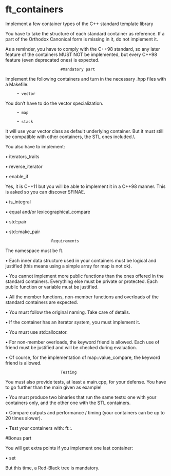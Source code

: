 # ft_containers
Implement a few container types of the C++ standard template library



You have to take the structure of each standard container as reference. If a part of the Orthodox Canonical form is missing in it, do not implement it.

As a reminder, you have to comply with the C++98 standard, so any later feature of the containers MUST NOT be implemented, but every C++98 feature (even deprecated ones) is expected.

							#Mandatory part

Implement the following containers and turn in the necessary <container>.hpp files with a Makefile:

         • vector

You don’t have to do the vector<bool> specialization.

         • map

         • stack

It will use your vector class as default underlying container. But it must still be compatible with other containers, the STL ones included.\


You also have to implement:

• iterators_traits

• reverse_iterator

• enable_if

Yes, it is C++11 but you will be able to implement it in a C++98 manner. This is asked so you can discover SFINAE.

• is_integral

• equal and/or lexicographical_compare

• std::pair

• std::make_pair

						Requirements

The namespace must be ft.

• Each inner data structure used in your containers must be logical and justified (this
means using a simple array for map is not ok).

• You cannot implement more public functions than the ones offered in the standard containers. Everything else must be private or protected. Each public function or variable must be justified.

• All the member functions, non-member functions and overloads of the standard containers are expected.

• You must follow the original naming. Take care of details.

• If the container has an iterator system, you must implement it.

• You must use std::allocator.

• For non-member overloads, the keyword friend is allowed. Each use of friend must be justified and will be checked during evaluation.

• Of course, for the implementation of map::value_compare, the keyword friend is allowed.


							Testing


You must also provide tests, at least a main.cpp, for your defense. You have to go further than the main given as example!

• You must produce two binaries that run the same tests: one with your containers only, and the other one with the STL containers.

• Compare outputs and performance / timing (your containers can be up to 20 times slower).

• Test your containers with: ft::<container>.



#Bonus part

You will get extra points if you implement one last container:

• set

But this time, a Red-Black tree is mandatory.